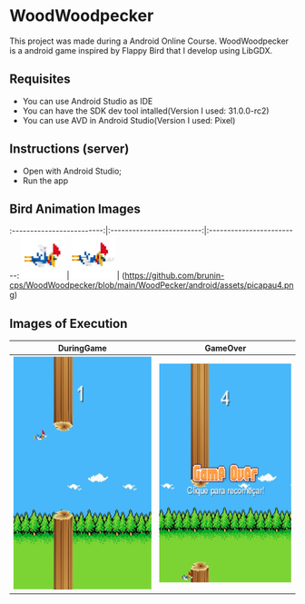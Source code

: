 

# WoodWoodpecker
This project was made during a Android Online Course. WoodWoodpecker is a android game inspired by Flappy Bird that I develop using LibGDX.

## Requisites
- You can use Android Studio as IDE
- You can have the SDK dev tool intalled(Version I used: 31.0.0-rc2)
- You can use AVD in Android Studio(Version I used: Pixel)

## Instructions (server)
- Open with Android Studio;
- Run the app

## Bird Animation Images


:-------------------------:|:-------------------------:|:-------------------------:
![](https://github.com/brunin-cps/WoodWoodpecker/blob/main/WoodPecker/android/assets/picapau1.png)  |  ![](https://github.com/brunin-cps/WoodWoodpecker/blob/main/WoodPecker/android/assets/picapau2.png)  |  (https://github.com/brunin-cps/WoodWoodpecker/blob/main/WoodPecker/android/assets/picapau4.png)

## Images of Execution

DuringGame          |  GameOver 
:-------------------------:|:-------------------------:
![](https://github.com/brunin-cps/WoodWoodpecker/blob/main/WoodPecker/android/assets/print1.png)  |  ![](https://github.com/brunin-cps/WoodWoodpecker/blob/main/WoodPecker/android/assets/print2.png)





